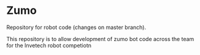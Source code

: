 # Zumo
Repository for robot code (changes on master branch).

This repository is to allow development of zumo bot code across the team for the Invetech robot competiotn

